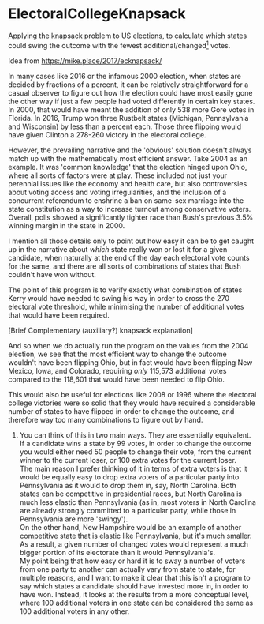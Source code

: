 # ElectoralCollegeKnapsack
Applying the knapsack problem to US elections, to calculate which states could swing the outcome with the fewest additional/changed[<sup>1</sup>](#footnote1) votes. 

Idea from https://mike.place/2017/ecknapsack/

In many cases like 2016 or the infamous 2000 election, when states are decided by fractions of a percent, it can be relatively straightforward for a casual observer to figure out how the election could have most easily gone the other way if just a few people had voted differently in certain key states.  
In 2000, that would have meant the addition of only 538 more Gore votes in Florida. In 2016, Trump won three Rustbelt states (Michigan, Pennsylvania and Wisconsin) by less than a percent each. Those three flipping would have given Clinton a 278-260 victory in the electoral college.

However, the prevailing narrative and the 'obvious' solution doesn't always match up with the mathematically most efficient answer.
Take 2004 as an example. It was 'common knowledge' that the election hinged upon Ohio, where all sorts of factors were at play. These included not just your perennial issues like the economy and health care, but also controversies about voting access and voting irregularities, and the inclusion of a concurrent referendum to enshrine a ban on same-sex marriage into the state constitution as a way to increase turnout among conservative voters.  
Overall, polls showed a significantly tighter race than Bush's previous 3.5% winning margin in the state in 2000.

I mention all those details only to point out how easy it can be to get caught up in the narrative about *which* state really won or lost it for a given candidate, when naturally at the end of the day each electoral vote counts for the same, and there are all sorts of combinations of states that Bush couldn't have won without.

The point of this program is to verify exactly what combination of states Kerry would have needed to swing his way in order to cross the 270 electoral vote threshold, while minimising the number of additional votes that would have been required.

[Brief Complementary (auxiliary?) knapsack explanation]

And so when we do actually run the program on the values from the 2004 election, we see that the most efficient way to change the outcome wouldn't have been flipping Ohio, but in fact would have been flipping New Mexico, Iowa, and Colorado, requiring *only* 115,573 additional votes compared to the 118,601 that would have been needed to flip Ohio.

This would also be useful for elections like 2008 or 1996 where the electoral college victories were so solid that they would have required a considerable number of states to have flipped in order to change the outcome, and therefore way too many combinations to figure out by hand.

<a name="footnote1"></a>
1. You can think of this in two main ways. They are essentially equivalent.   
If a candidate wins a state by 99 votes, in order to change the outcome you would either need 50 people to change their vote, from the current winner to the current loser, or 100 extra votes for the current loser.  
The main reason I prefer thinking of it in terms of extra voters is that it would be equally easy to drop extra voters of a particular party into Pennsylvania as it would to drop them in, say, North Carolina. Both states can be competitive in presidential races, but North Carolina is much less elastic than Pennsylvania (as in, most voters in North Carolina are already strongly committed to a particular party, while those in Pennsylvania are more 'swingy').  
On the other hand, New Hampshire would be an example of another competitive state that is elastic like Pennsylvania, but it's much smaller. As a result, a given number of changed votes would represent a much bigger portion of its electorate than it would Pennsylvania's.  
My point being that how easy or hard it is to sway a number of voters from one party to another can actually vary from state to state, for multiple reasons, and I want to make it clear that this isn't a program to say which states a candidate should have invested more in, in order to have won. Instead, it looks at the results from a more conceptual level, where 100 additional voters in one state can be considered the same as 100 additional voters in any other. 
